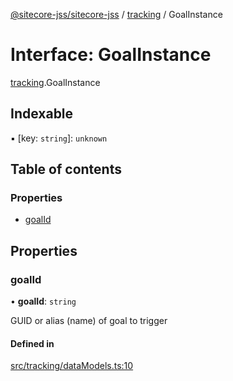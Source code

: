 [@sitecore-jss/sitecore-jss](../README.md) / [tracking](../modules/tracking.md) / GoalInstance

# Interface: GoalInstance

[tracking](../modules/tracking.md).GoalInstance

## Indexable

▪ [key: `string`]: `unknown`

## Table of contents

### Properties

- [goalId](tracking.GoalInstance.md#goalid)

## Properties

### goalId

• **goalId**: `string`

GUID or alias (name) of goal to trigger

#### Defined in

[src/tracking/dataModels.ts:10](https://github.com/Sitecore/jss/blob/b8d8e24bb/packages/sitecore-jss/src/tracking/dataModels.ts#L10)
